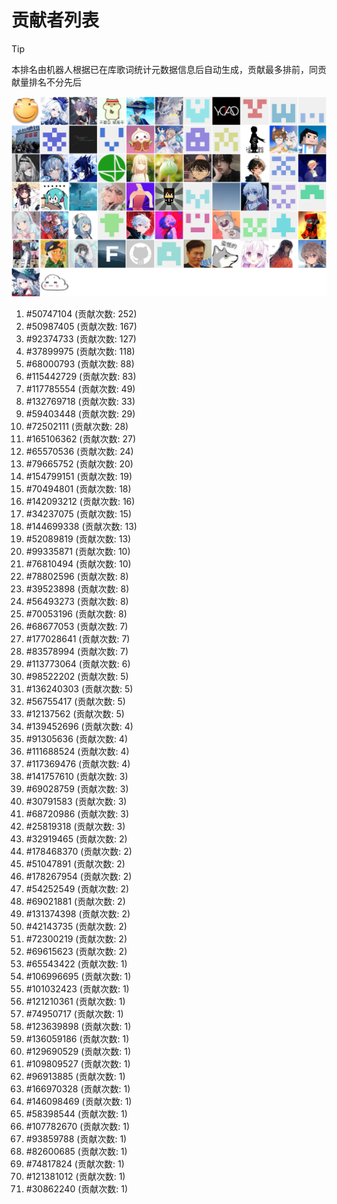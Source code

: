 # 贡献者列表

> [!TIP]
> 本排名由机器人根据已在库歌词统计元数据信息后自动生成，贡献最多排前，同贡献量排名不分先后

![贡献者头像画廊](./CONTRIBUTORS.svg)

1. #50747104 (贡献次数: 252)
2. #50987405 (贡献次数: 167)
3. #92374733 (贡献次数: 127)
4. #37899975 (贡献次数: 118)
5. #68000793 (贡献次数: 88)
6. #115442729 (贡献次数: 83)
7. #117785554 (贡献次数: 49)
8. #132769718 (贡献次数: 33)
9. #59403448 (贡献次数: 29)
10. #72502111 (贡献次数: 28)
11. #165106362 (贡献次数: 27)
12. #65570536 (贡献次数: 24)
13. #79665752 (贡献次数: 20)
14. #154799151 (贡献次数: 19)
15. #70494801 (贡献次数: 18)
16. #142093212 (贡献次数: 16)
17. #34237075 (贡献次数: 15)
18. #144699338 (贡献次数: 13)
19. #52089819 (贡献次数: 13)
20. #99335871 (贡献次数: 10)
21. #76810494 (贡献次数: 10)
22. #78802596 (贡献次数: 8)
23. #39523898 (贡献次数: 8)
24. #56493273 (贡献次数: 8)
25. #70053196 (贡献次数: 8)
26. #68677053 (贡献次数: 7)
27. #177028641 (贡献次数: 7)
28. #83578994 (贡献次数: 7)
29. #113773064 (贡献次数: 6)
30. #98522202 (贡献次数: 5)
31. #136240303 (贡献次数: 5)
32. #56755417 (贡献次数: 5)
33. #12137562 (贡献次数: 5)
34. #139452696 (贡献次数: 4)
35. #91305636 (贡献次数: 4)
36. #111688524 (贡献次数: 4)
37. #117369476 (贡献次数: 4)
38. #141757610 (贡献次数: 3)
39. #69028759 (贡献次数: 3)
40. #30791583 (贡献次数: 3)
41. #68720986 (贡献次数: 3)
42. #25819318 (贡献次数: 3)
43. #32919465 (贡献次数: 2)
44. #178468370 (贡献次数: 2)
45. #51047891 (贡献次数: 2)
46. #178267954 (贡献次数: 2)
47. #54252549 (贡献次数: 2)
48. #69021881 (贡献次数: 2)
49. #131374398 (贡献次数: 2)
50. #42143735 (贡献次数: 2)
51. #72300219 (贡献次数: 2)
52. #69615623 (贡献次数: 2)
53. #65543422 (贡献次数: 1)
54. #106996695 (贡献次数: 1)
55. #101032423 (贡献次数: 1)
56. #121210361 (贡献次数: 1)
57. #74950717 (贡献次数: 1)
58. #123639898 (贡献次数: 1)
59. #136059186 (贡献次数: 1)
60. #129690529 (贡献次数: 1)
61. #109809527 (贡献次数: 1)
62. #96913885 (贡献次数: 1)
63. #166970328 (贡献次数: 1)
64. #146098469 (贡献次数: 1)
65. #58398544 (贡献次数: 1)
66. #107782670 (贡献次数: 1)
67. #93859788 (贡献次数: 1)
68. #82600685 (贡献次数: 1)
69. #74817824 (贡献次数: 1)
70. #121381012 (贡献次数: 1)
71. #30862240 (贡献次数: 1)
